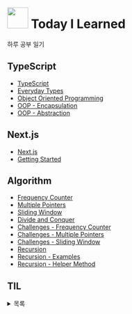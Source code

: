 # <img src="https://user-images.githubusercontent.com/121331811/231955636-bb51ef92-28bf-4d96-ad9d-b3656d14c056.png" height="48" /> Today I Learned
하루 공부 일기

## TypeScript
- [TypeScript](https://github.com/merryfraise/TIL/blob/main/TypeScript/TypeScript.md)
- [Everyday Types](https://github.com/merryfraise/TIL/blob/main/TypeScript/Everyday%20Types.md)
- [Object Oriented Programming](https://github.com/merryfraise/TIL/blob/main/TypeScript/Object%20Oriented%20Programming.md)
- [OOP - Encapsulation](https://github.com/merryfraise/TIL/blob/main/TypeScript/OOP%20-%20Encapsulation.md)
- [OOP - Abstraction](https://github.com/merryfraise/TIL/blob/main/TypeScript/OOP%20-%20Abstraction.md)

## Next.js
- [Next.js](https://github.com/merryfraise/TIL/blob/main/Next.js/Next.js.md)
- [Getting Started](https://github.com/merryfraise/TIL/blob/main/Next.js/Getting%20Started.md)

## Algorithm
- [Frequency Counter](https://github.com/merryfraise/TIL/blob/main/Algorithm/Frequency%20Counter.md)
- [Multiple Pointers](https://github.com/merryfraise/TIL/blob/main/Algorithm/Multiple%20Pointers.md)
- [Sliding Window](https://github.com/merryfraise/TIL/blob/main/Algorithm/Sliding%20Window.md)
- [Divide and Conquer](https://github.com/merryfraise/TIL/blob/main/Algorithm/Divide%20and%20Conquer.md)
- [Challenges - Frequency Counter](https://github.com/merryfraise/TIL/blob/main/Algorithm/Challenges%20-%20Frequency%20Counter.md)
- [Challenges - Multiple Pointers](https://github.com/merryfraise/TIL/blob/main/Algorithm/Challenges%20-%20Multiple%20Pointers.md)
- [Challenges - Sliding Window](https://github.com/merryfraise/TIL/blob/main/Algorithm/Challenges%20-%20Sliding%20Window.md)
- [Recursion](https://github.com/merryfraise/TIL/blob/main/Algorithm/Recursion.md)
- [Recursion - Examples](https://github.com/merryfraise/TIL/blob/main/Algorithm/Recursion%20-%20Examples.md)
- [Recursion - Helper Method](https://github.com/merryfraise/TIL/blob/main/Algorithm/Recursion%20-%20Helper%20Method.md)

## TIL
<details>
<summary>목록</summary>

- [2023-04-05](https://github.com/merryfraise/TIL/blob/main/TIL/2023-04-05.md)
- [2023-04-06](https://github.com/merryfraise/TIL/blob/main/TIL/2023-04-06.md)
- [2023-04-07](https://github.com/merryfraise/TIL/blob/main/TIL/2023-04-07.md)
- [2023-04-08](https://github.com/merryfraise/TIL/blob/main/TIL/2023-04-08.md)
- [2023-04-09](https://github.com/merryfraise/TIL/blob/main/TIL/2023-04-09.md)
- [2023-04-10](https://github.com/merryfraise/TIL/blob/main/TIL/2023-04-10.md)
- [2023-04-11](https://github.com/merryfraise/TIL/blob/main/TIL/2023-04-11.md)
- [2023-04-12](https://github.com/merryfraise/TIL/blob/main/TIL/2023-04-12.md)
- [2023-04-13](https://github.com/merryfraise/TIL/blob/main/TIL/2023-04-13.md)
- [2023-04-14](https://github.com/merryfraise/TIL/blob/main/TIL/2023-04-14.md)
- [2023-04-18](https://github.com/merryfraise/TIL/blob/main/TIL/2023-04-18.md)
- [2023-04-27](https://github.com/merryfraise/TIL/blob/main/TIL/2023-04-27.md)
- [2023-04-28](https://github.com/merryfraise/TIL/blob/main/TIL/2023-04-28.md)
- [2023-04-30](https://github.com/merryfraise/TIL/blob/main/TIL/2023-04-30.md)

</details>
